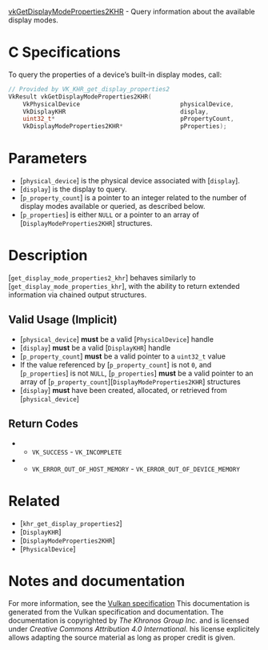 [vkGetDisplayModeProperties2KHR](https://www.khronos.org/registry/vulkan/specs/1.3-extensions/man/html/vkGetDisplayModeProperties2KHR.html) - Query information about the available display modes.

# C Specifications
To query the properties of a device’s built-in display modes, call:
```c
// Provided by VK_KHR_get_display_properties2
VkResult vkGetDisplayModeProperties2KHR(
    VkPhysicalDevice                            physicalDevice,
    VkDisplayKHR                                display,
    uint32_t*                                   pPropertyCount,
    VkDisplayModeProperties2KHR*                pProperties);
```

# Parameters
- [`physical_device`] is the physical device associated with [`display`].
- [`display`] is the display to query.
- [`p_property_count`] is a pointer to an integer related to the number of display modes available or queried, as described below.
- [`p_properties`] is either `NULL` or a pointer to an array of [`DisplayModeProperties2KHR`] structures.

# Description
[`get_display_mode_properties2_khr`] behaves similarly to
[`get_display_mode_properties_khr`], with the ability to return extended
information via chained output structures.
## Valid Usage (Implicit)
-  [`physical_device`] **must**  be a valid [`PhysicalDevice`] handle
-  [`display`] **must**  be a valid [`DisplayKHR`] handle
-  [`p_property_count`] **must**  be a valid pointer to a `uint32_t` value
-    If the value referenced by [`p_property_count`] is not `0`, and [`p_properties`] is not `NULL`, [`p_properties`] **must**  be a valid pointer to an array of [`p_property_count`][`DisplayModeProperties2KHR`] structures
-  [`display`] **must**  have been created, allocated, or retrieved from [`physical_device`]

## Return Codes
*   - `VK_SUCCESS`  - `VK_INCOMPLETE` 
*   - `VK_ERROR_OUT_OF_HOST_MEMORY`  - `VK_ERROR_OUT_OF_DEVICE_MEMORY`

# Related
- [`khr_get_display_properties2`]
- [`DisplayKHR`]
- [`DisplayModeProperties2KHR`]
- [`PhysicalDevice`]

# Notes and documentation
For more information, see the [Vulkan specification](https://www.khronos.org/registry/vulkan/specs/1.3-extensions/html/vkspec.html)
This documentation is generated from the Vulkan specification and documentation.
The documentation is copyrighted by *The Khronos Group Inc.* and is licensed under *Creative Commons Attribution 4.0 International*.
his license explicitely allows adapting the source material as long as proper credit is given.
        